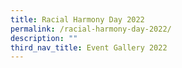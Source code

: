 ```yaml
---
title: Racial Harmony Day 2022
permalink: /racial-harmony-day-2022/
description: ""
third_nav_title: Event Gallery 2022
---
```

